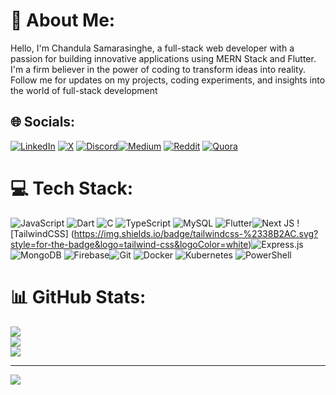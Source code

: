 # 💫 About Me:
Hello, I'm Chandula Samarasinghe, a full-stack web developer with a passion for building innovative applications using MERN Stack and Flutter. I'm a firm believer in the power of coding to transform ideas into reality. Follow me for updates on my projects, coding experiments, and insights into the world of full-stack development


## 🌐 Socials:
[![LinkedIn](https://img.shields.io/badge/LinkedIn-%230077B5.svg?logo=linkedin&logoColor=white)](https://linkedin.com/in/chandulasamarasibghe) [![X](https://img.shields.io/badge/X-black.svg?logo=X&logoColor=white)](https://x.com/@Chandulasamara5) [![Discord](https://img.shields.io/badge/Discord-%237289DA.svg?logo=discord&logoColor=white)](https://discordapp.com/users/1015259604248174633)[![Medium](https://img.shields.io/badge/Medium-12100E?logo=medium&logoColor=white)](https://medium.com/@@chandulas1999) [![Reddit](https://img.shields.io/badge/Reddit-%23FF4500.svg?logo=Reddit&logoColor=white)](https://reddit.com/user/Competitive-Date-811/?utm_source=share&utm_medium=web3x&utm_name=web3xcss&utm_term=1&utm_content=share_button) [![Quora](https://img.shields.io/badge/Quora-%23B92B27.svg?logo=Quora&logoColor=white)](https://quora.com/profile/Chandula1999?ch=2&oid=1362038224&srid=uLhqcy&target_type=user ) 

# 💻 Tech Stack:
![JavaScript](https://img.shields.io/badge/javascript-%23323330.svg?style=for-the-badge&logo=javascript&logoColor=%23F7DF1E) ![Dart](https://img.shields.io/badge/dart-%230175C2.svg?style=for-the-badge&logo=dart&logoColor=white) ![C](https://img.shields.io/badge/c-%2300599C.svg?style=for-the-badge&logo=c&logoColor=white) ![TypeScript](https://img.shields.io/badge/typescript-%23007ACC.svg?style=for-the-badge&logo=typescript&logoColor=white) ![MySQL](https://img.shields.io/badge/mysql-4479A1.svg?style=for-the-badge&logo=mysql&logoColor=white) ![Flutter](https://img.shields.io/badge/Flutter-%2302569B.svg?style=for-the-badge&logo=Flutter&logoColor=white)![Next JS](https://img.shields.io/badge/Next-black?style=for-the-badge&logo=next.js&logoColor=white) ![TailwindCSS] (https://img.shields.io/badge/tailwindcss-%2338B2AC.svg?style=for-the-badge&logo=tailwind-css&logoColor=white)![Express.js](https://img.shields.io/badge/express.js-%23404d59.svg?style=for-the-badge&logo=express&logoColor=%2361DAFB) ![MongoDB](https://img.shields.io/badge/MongoDB-%234ea94b.svg?style=for-the-badge&logo=mongodb&logoColor=white)  ![Firebase](https://img.shields.io/badge/firebase-%23039BE5.svg?style=for-the-badge&logo=firebase)![Git](https://img.shields.io/badge/git-%23F05033.svg?style=for-the-badge&logo=git&logoColor=white) ![Docker](https://img.shields.io/badge/docker-%230db7ed.svg?style=for-the-badge&logo=docker&logoColor=white) ![Kubernetes](https://img.shields.io/badge/kubernetes-%23326ce5.svg?style=for-the-badge&logo=kubernetes&logoColor=white) ![PowerShell](https://img.shields.io/badge/PowerShell-%235391FE.svg?style=for-the-badge&logo=powershell&logoColor=white)
# 📊 GitHub Stats:
![](https://github-readme-stats.vercel.app/api?username=Chandula1999&theme=dark&hide_border=true&include_all_commits=false&count_private=false)<br/>
![](https://github-readme-streak-stats.herokuapp.com/?user=Chandula1999&theme=dark&hide_border=true)<br/>
![](https://github-readme-stats.vercel.app/api/top-langs/?username=Chandula1999&theme=dark&hide_border=true&include_all_commits=false&count_private=false&layout=compact)

---
[![](https://visitcount.itsvg.in/api?id=Chandula1999&icon=0&color=0)](https://visitcount.itsvg.in)

<!-- Proudly created with GPRM ( https://gprm.itsvg.in ) -->
